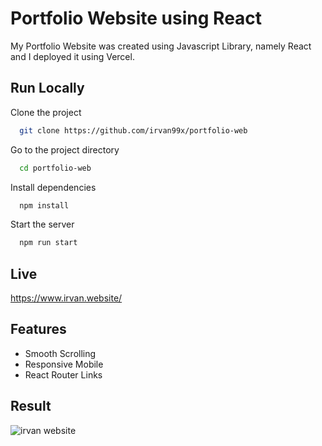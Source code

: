 
# Portfolio Website using React

My Portfolio Website was created using Javascript Library, namely React and I deployed it using Vercel.


## Run Locally

Clone the project

```bash
  git clone https://github.com/irvan99x/portfolio-web
```

Go to the project directory

```bash
  cd portfolio-web
```

Install dependencies

```bash
  npm install
```

Start the server

```bash
  npm run start
```


## Live

https://www.irvan.website/


## Features

- Smooth Scrolling
- Responsive Mobile
- React Router Links


## Result

![irvan website](https://github.com/irvan99x/portfolio-web/assets/64585083/bbb1755c-aca8-403a-92c6-6ae8e311bc41)

